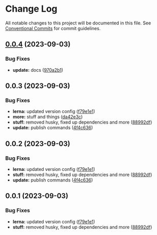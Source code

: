 # Change Log

All notable changes to this project will be documented in this file.
See [Conventional Commits](https://conventionalcommits.org) for commit guidelines.

## [0.0.4](https://github.com/InfinityBotList/node-sdk/compare/v0.0.3...v0.0.4) (2023-09-03)

### Bug Fixes

-   **update:** docs ([970a2b1](https://github.com/InfinityBotList/node-sdk/commit/970a2b14533b04059e7e29963368db3b7d81185d))

## 0.0.3 (2023-09-03)

### Bug Fixes

-   **lerna:** updated version config ([f79e1e1](https://github.com/InfinityBotList/node-sdk/commit/f79e1e153fae2bd201bce95c596d91744f972e26))
-   **more:** stuff and things ([da42e3c](https://github.com/InfinityBotList/node-sdk/commit/da42e3cc763c36307729c15364e29f065e132b65))
-   **stuff:** removed husky, fixed up dependencies and more ([88992df](https://github.com/InfinityBotList/node-sdk/commit/88992df3aaaca49a57713f6b9257df7fb9079cbe))
-   **update:** publish commands ([4f4c636](https://github.com/InfinityBotList/node-sdk/commit/4f4c6363fb0ce2943595a9003c7be3b4eb8e6013))

## 0.0.2 (2023-09-03)

### Bug Fixes

-   **lerna:** updated version config ([f79e1e1](https://github.com/InfinityBotList/node-sdk/commit/f79e1e153fae2bd201bce95c596d91744f972e26))
-   **stuff:** removed husky, fixed up dependencies and more ([88992df](https://github.com/InfinityBotList/node-sdk/commit/88992df3aaaca49a57713f6b9257df7fb9079cbe))
-   **update:** publish commands ([4f4c636](https://github.com/InfinityBotList/node-sdk/commit/4f4c6363fb0ce2943595a9003c7be3b4eb8e6013))

## 0.0.1 (2023-09-03)

### Bug Fixes

-   **lerna:** updated version config ([f79e1e1](https://github.com/InfinityBotList/node-sdk/commit/f79e1e153fae2bd201bce95c596d91744f972e26))
-   **stuff:** removed husky, fixed up dependencies and more ([88992df](https://github.com/InfinityBotList/node-sdk/commit/88992df3aaaca49a57713f6b9257df7fb9079cbe))
